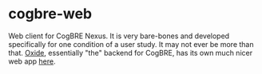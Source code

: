# cogbre-web
Web client for CogBRE Nexus. It is very bare-bones and developed specifically for one condition of a user study. It may not ever be more than that. [Oxide](https://github.com/Program-Understanding/oxide), essentially "the" backend for CogBRE, has its own much nicer web app [here](https://github.com/Program-Understanding/oxide/tree/main/web_app). 
